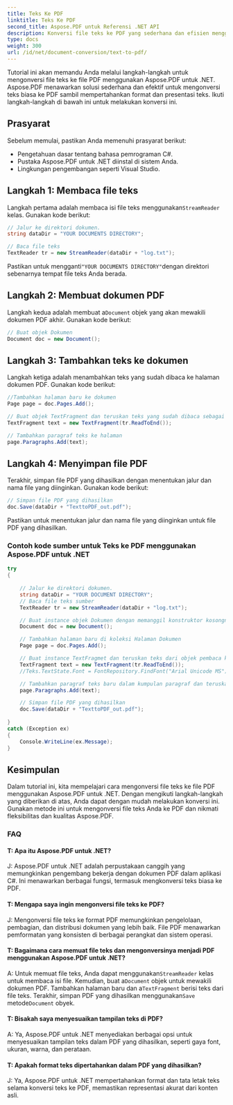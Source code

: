```yaml
---
title: Teks Ke PDF
linktitle: Teks Ke PDF
second_title: Aspose.PDF untuk Referensi .NET API
description: Konversi file teks ke PDF yang sederhana dan efisien menggunakan Aspose.PDF untuk .NET.
type: docs
weight: 300
url: /id/net/document-conversion/text-to-pdf/
---
```

Tutorial ini akan memandu Anda melalui langkah-langkah untuk mengonversi file teks ke file PDF menggunakan Aspose.PDF untuk .NET. Aspose.PDF menawarkan solusi sederhana dan efektif untuk mengonversi teks biasa ke PDF sambil mempertahankan format dan presentasi teks. Ikuti langkah-langkah di bawah ini untuk melakukan konversi ini.

## Prasyarat
Sebelum memulai, pastikan Anda memenuhi prasyarat berikut:

- Pengetahuan dasar tentang bahasa pemrograman C#.
- Pustaka Aspose.PDF untuk .NET diinstal di sistem Anda.
- Lingkungan pengembangan seperti Visual Studio.

## Langkah 1: Membaca file teks
 Langkah pertama adalah membaca isi file teks menggunakan`StreamReader` kelas. Gunakan kode berikut:

```csharp
// Jalur ke direktori dokumen.
string dataDir = "YOUR DOCUMENTS DIRECTORY";

// Baca file teks
TextReader tr = new StreamReader(dataDir + "log.txt");
```

 Pastikan untuk mengganti`"YOUR DOCUMENTS DIRECTORY"`dengan direktori sebenarnya tempat file teks Anda berada.

## Langkah 2: Membuat dokumen PDF
 Langkah kedua adalah membuat a`Document` objek yang akan mewakili dokumen PDF akhir. Gunakan kode berikut:

```csharp
// Buat objek Dokumen
Document doc = new Document();
```

## Langkah 3: Tambahkan teks ke dokumen
Langkah ketiga adalah menambahkan teks yang sudah dibaca ke halaman dokumen PDF. Gunakan kode berikut:

```csharp
//Tambahkan halaman baru ke dokumen
Page page = doc.Pages.Add();

// Buat objek TextFragment dan teruskan teks yang sudah dibaca sebagai argumen
TextFragment text = new TextFragment(tr.ReadToEnd());

// Tambahkan paragraf teks ke halaman
page.Paragraphs.Add(text);
```

## Langkah 4: Menyimpan file PDF
Terakhir, simpan file PDF yang dihasilkan dengan menentukan jalur dan nama file yang diinginkan. Gunakan kode berikut:

```csharp
// Simpan file PDF yang dihasilkan
doc.Save(dataDir + "TexttoPDF_out.pdf");
```

Pastikan untuk menentukan jalur dan nama file yang diinginkan untuk file PDF yang dihasilkan.

### Contoh kode sumber untuk Teks ke PDF menggunakan Aspose.PDF untuk .NET

```csharp
try
{
	
	// Jalur ke direktori dokumen.
	string dataDir = "YOUR DOCUMENT DIRECTORY";
	// Baca file teks sumber
	TextReader tr = new StreamReader(dataDir + "log.txt");

	// Buat instance objek Dokumen dengan memanggil konstruktor kosongnya
	Document doc = new Document();

	// Tambahkan halaman baru di koleksi Halaman Dokumen
	Page page = doc.Pages.Add();

	// Buat instance TextFragmet dan teruskan teks dari objek pembaca ke konstruktornya sebagai argumen
	TextFragment text = new TextFragment(tr.ReadToEnd());
	//Teks.TextState.Font = FontRepository.FindFont("Arial Unicode MS");

	// Tambahkan paragraf teks baru dalam kumpulan paragraf dan teruskan objek TextFragment
	page.Paragraphs.Add(text);

	// Simpan file PDF yang dihasilkan
	doc.Save(dataDir + "TexttoPDF_out.pdf"); 
	
}
catch (Exception ex)
{
	Console.WriteLine(ex.Message);
}
```

## Kesimpulan
Dalam tutorial ini, kita mempelajari cara mengonversi file teks ke file PDF menggunakan Aspose.PDF untuk .NET. Dengan mengikuti langkah-langkah yang diberikan di atas, Anda dapat dengan mudah melakukan konversi ini. Gunakan metode ini untuk mengonversi file teks Anda ke PDF dan nikmati fleksibilitas dan kualitas Aspose.PDF.

### FAQ

#### T: Apa itu Aspose.PDF untuk .NET?

J: Aspose.PDF untuk .NET adalah perpustakaan canggih yang memungkinkan pengembang bekerja dengan dokumen PDF dalam aplikasi C#. Ini menawarkan berbagai fungsi, termasuk mengkonversi teks biasa ke PDF.

#### T: Mengapa saya ingin mengonversi file teks ke PDF?

J: Mengonversi file teks ke format PDF memungkinkan pengelolaan, pembagian, dan distribusi dokumen yang lebih baik. File PDF menawarkan pemformatan yang konsisten di berbagai perangkat dan sistem operasi.

#### T: Bagaimana cara memuat file teks dan mengonversinya menjadi PDF menggunakan Aspose.PDF untuk .NET?

A: Untuk memuat file teks, Anda dapat menggunakan`StreamReader` kelas untuk membaca isi file. Kemudian, buat a`Document` objek untuk mewakili dokumen PDF. Tambahkan halaman baru dan a`TextFragment` berisi teks dari file teks. Terakhir, simpan PDF yang dihasilkan menggunakan`Save` metode`Document` obyek.

#### T: Bisakah saya menyesuaikan tampilan teks di PDF?

A: Ya, Aspose.PDF untuk .NET menyediakan berbagai opsi untuk menyesuaikan tampilan teks dalam PDF yang dihasilkan, seperti gaya font, ukuran, warna, dan perataan.

#### T: Apakah format teks dipertahankan dalam PDF yang dihasilkan?

J: Ya, Aspose.PDF untuk .NET mempertahankan format dan tata letak teks selama konversi teks ke PDF, memastikan representasi akurat dari konten asli.
